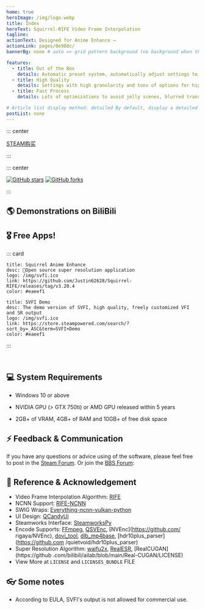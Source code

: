 ```yaml
---
home: true
heroImage: /img/logo.webp
title: Index
heroText: Squirrel-RIFE Video Frame Interpolation
tagline:
actionText: Designed for Anime Enhance →
actionLink: pages/0e988c/
bannerBg: none # auto => grid pattern background (no background when there is bodyBgImg), default | none => none | 'big picture address' | You can modify the $bannerTextColor variable in palette.styl

features:
  - title: Out of the Box
    details: Automatic preset system, automatically adjust settings to get output quality
  - title: High Quality
    details: Settings with high granularity and tons of options for high quality control 
  - title: Fast Process
    details: Lots of optimizations to avoid jelly scenes, blurred transitions, etc.

# Article list display method: detailed By default, display a detailed version of the article list (including author, category, tag, abstract, pagination, etc.) | simple => display a simplified version of the article list (only title and date) | none do not display the article list
postList: none
---
```


::: center
<p>
  <a class="crab-become-sponsor" href="https://store.steampowered.com/app/1692080/SVFI/">STEAM购买</a>
</p>
:::

<br/>

::: center
<p>
  <a href="https://github.com/Justin62628/Squirrel-RIFE" target="_blank"><img src='https://img.shields.io/github/stars/Justin62628/Squirrel-RIFE' alt='GitHub stars' class="no-zoom"></a>
  <a href="https://github.com/Justin62628/Squirrel-RIFE" target="_blank"><img src='https://img.shields.io/github/forks/Justin62628/Squirrel-RIFE' alt='GitHub forks' class="no-zoom"></a>
</p>
:::

## 🌎 Demonstrations on BiliBili

<cardList :items="[
{
img: '/img/bilibili/yuan.jpg',
name: 'Genshin Impact',
desc: 'Drama CM short film, 8K 60fps',
link: 'https://www.bilibili.com/video/BV1FS4y1C7RD',
author: 'SVFI Vision',
avatar: '/img/svfi.ico'
},
{
img: '/img/bilibili/umaron.jpg',
name: 'Umaron',
desc: 'Season 2 NCOP 8K 60fps',
link: 'https://www.bilibili.com/video/BV1QY411b7e4',
author: 'SVFI Vision',
avatar: '/img/svfi.ico',
},
{
img: '/img/bilibili/emilia.jpg',
name: 'Re Zero-Starting Life in Another World',
desc: 'Season 2 NCED Believe in you',
link: 'https://www.bilibili.com/video/BV1kF411p7FB',
author: 'SVFI Vision',
avatar: '/img/svfi.ico'
}
]"/>

## 🎖 Free Apps!

::: card
```card
title: Squirrel Anime Enhance
desc: 🚀Open source super resolution application
logo: /img/svfi.ico
link: https://github.com/Justin62628/Squirrel-RIFE/releases/tag/v3.20.4
color: #eaeef1
```
```card
title: SVFI Demo
desc: The demo version of SVFI, high quality, freely customized VFI and SR output
logo: /img/svfi.ico
link: https://store.steampowered.com/search/?sort_by=_ASC&term=SVFI+Demo
color: #eaeef1
```
:::

<br/>

## 💻 System Requirements

  - Windows 10 or above

  - NVIDIA GPU (> GTX 750ti) or AMD GPU released within 5 years

  - 2GB+ of VRAM, 4GB+ of RAM and 10GB+ of free disk space


## ⚡ Feedback & Communication

If you have any questions or advice using of the software, please feel free to post in the [Steam Forum](https://steamcommunity.com/app/1692080/discussions/1/).
Or join the [BBS Forum](https://bbs.svfi.group/):

## 🤝 Reference & Acknowledgement
- Video Frame Interpolation Algorithm: [RIFE](https://github.com/hzwer/arXiv2020-RIFE)
- NCNN Support: [RIFE-NCNN](https://github.com/nihui/rife-ncnn-vulkan)
- SWIG Wraps: [Everything-ncnn-vulkan-python](https://github.com/orgs/media2x/repositories)
- UI Design: [QCandyUi](https://github.com/shuoGG1239/QCandyUi)
- Steamworks Interface: [SteamworksPy](https://github.com/philippj/SteamworksPy)
- Encode Supports: [FFmpeg](https://github.com/FFmpeg/FFmpeg), [QSVEnc](https://github.com/rigaya/QSVEnc), [NVEnc](https://github.com/ rigaya/NVEnc), [dovi_tool](https://github.com/quietvoid/dovi_tool), [dlb_mp4base](https://github.com/DolbyLaboratories/dlb_mp4base), [hdr10plus_parser](https://github.com /quietvoid/hdr10plus_parser)
- Super Resolution Algorithm: [waifu2x](https://github.com/nagadomi/waifu2x), [RealESR](https://github.com/xinntao/Real-ESRGAN), [RealCUGAN](https://github .com/bilibili/ailab/blob/main/Real-CUGAN/LICENSE)
- View More at `LICENSE` and `LICENSES_BUNDLE` FILE

## 👓 Some notes
- According to EULA, SVFI's output is not allowed for commercial use.